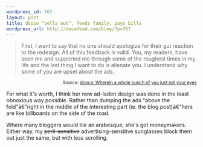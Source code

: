 ```yaml
--- 
wordpress_id: 767
layout: post
title: dooce "sells out", feeds family, pays bills
wordpress_url: http://decafbad.com/blog/?p=767
---
```

<blockquote cite="http://www.dooce.com/archives/daily/11_01_2005.html">First, I want to say that no one should apologize for their gut reaction to the redesign. All of this feedback is valid. You, my readers, have seen me and supported me through some of the roughest times in my life and the last thing I want to do is alienate you. I understand why some of you are upset about the ads.</blockquote>
<small style="text-align:right; display:block">Source: <a href="http://www.dooce.com/archives/daily/11_01_2005.html">dooce: Wherein a whole bunch of you just roll your eyes</a></small>

For what it's worth, I think her new ad-laden design was done in the least obnoxious way possible.  Rather than dumping the ads "above the fold"â€”right in the middle of the interesting part (ie. the blog post)â€”hers are like billboards on the side of the road.  

Where many bloggers would tile an arabesque, she's got moneymakers.  Either way, my <strike>peril-sensitive</strike> advertising-sensitive sunglasses block them out just the same, but with less scrolling.
